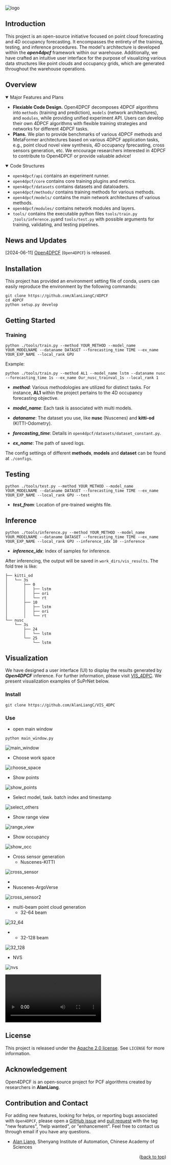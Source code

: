 ![logo](./docs/logo.png)

## Introduction

This project is an open-source initiative focused on point cloud forecasting and 4D occupancy forecasting. It encompasses the entirety of the training, testing, and inference procedures. The model's architecture is developed within the ***open4dpcf*** framework within our warehouse. Additionally, we have crafted an intuitive user interface for the purpose of visualizing various data structures like point clouds and occupancy grids, which are generated throughout the warehouse operations.



## Overview

<details open>
<summary>Major Features and Plans</summary>

- **Flexiable Code Design.**
  Open4DPCF decomposes 4DPCF algorithms into `methods` (training and prediction), `models` (network architectures), and `modules`, while providing unified experiment API. Users can develop their own 4DPCF algorithms with flexible training strategies and networks for different 4DPCF tasks.
- **Plans.**
  We plan to provide benchmarks of various 4DPCF methods and MetaFormer architectures based on various 4DPCF application tasks, e.g., point cloud novel view synthesis, 4D occupancy fprecasting, cross sensors generation, etc. We encourage researchers interested in 4DPCF to contribute to Open4DPCF or provide valuable advice!

</details>

<details open>
<summary>Code Structures</summary>

- `open4dpcf/api` contains an experiment runner.
- `open4dpcf/core` contains core training plugins and metrics.
- `open4dpcf/datasets` contains datasets and dataloaders.
- `open4dpcf/methods/` contains training methods for various methods.
- `open4dpcf/models/` contains the main network architectures of various methods.
- `open4dpcf/modules/` contains network modules and layers.
- `tools/` contains the executable python files `tools/train.py` ,`tools/inference.py`and `tools/test.py` with possible arguments for training, validating, and testing pipelines.

</details>



## News and Updates

[2024-06-11] [Open4DPCF](https://github.com/AlanLiangC/4DPCF) (`Open4DPCF`) is released.



## Installation

This project has provided an environment setting file of conda, users can easily reproduce the environment by the following commands:

```shell
git clone https://github.com/AlanLiangC/4DPCF
cd 4DPCF
python setup.py develop
```



## Getting Started

### Training

```shell
python ./tools/train.py --method YOUR_METHOD --model_name YOUR_MODELNAME --dataname DATASET --forecasting_time TIME --ex_name YOUR_EXP_NAME --local_rank GPU
```

Example:

```shell
python ./tools/train.py --method AL1 --model_name lstm --dataname nusc --forecasting_time 1s --ex_name Our_nusc_trainval_1s --local_rank 1
```

- ***method***: Various methodologies are utilized for distinct tasks. For instance, **AL1** within the project pertains to the 4D occupancy forecasting objective.
- ***model_name***: Each task is associated with multi models.

- ***dataname***: The dataset you use, like **nusc** (Nuscenes) and **kitti-od** (KITTI-Odometry).
- ***forecasting_time***: Details in `open4dpcf/datasets/dataset_constant.py`.
- ***ex_name***: The path of saved logs.

The config settings of different **methods**, **models** and **dataset** can be found at `./configs`.



## Testing 

```shell
python ./tools/test.py --method YOUR_METHOD --model_name YOUR_MODELNAME --dataname DATASET --forecasting_time TIME --ex_name YOUR_EXP_NAME --local_rank GPU --test
```

- ***test_from***: Location of pre-trained weights file.



## Inference 

```shell
python ./tools/inference.py --method YOUR_METHOD --model_name YOUR_MODELNAME --dataname DATASET --forecasting_time TIME --ex_name YOUR_EXP_NAME --local_rank GPU --inference_idx 10 --inference
```

- ***inference_idx***: Index of samples for inference.

After inferencing, the output will be saved in `work_dirs/vis_results`. The fold tree is like:

```
├── kitti_od
│   └── 3s
│       ├── 0
│       │   ├── lstm
│       │   ├── ori
│       │   └── rt
│       ├── 10
│       │   ├── lstm
│       │   ├── ori
│       │   └── rt
└── nusc
    └── 3s
        ├── 24
        │   └── lstm
        └── 25
            └── lstm

```



## Visualization

We have designed a user interface (UI) to display the results generated by ***Open4DPCF*** inference. For further information, please visit [VIS_4DPC](https://github.com/AlanLiangC/VIS_4DPC). We present visualization examples of SuPrNet below.

### Install

```shell
git clone https://github.com/AlanLiangC/VIS_4DPC
```

### Use

- open main window

`python main_window.py`

![main_window](./docs/vis/main_window.png)

- Choose work space

![choose_space](./docs/vis/choose_space.png)

- Show points

![show_points](./docs/vis/show_points.png)

- Select model, task. batch index and timestamp

![select_others](./docs/vis/select_others.png)

- Show range view

![range_view](./docs/vis/range_view.png)

- Show occupancy

![show_occ](./docs/vis/show_occ.png)

- Cross sensor generation
  - Nuscenes-KITTI

![cross_sensor](./docs/vis/cross_sensor.png)

  - 
- Nuscenes-ArgoVerse


![cross_sensor2](./docs/vis/cross_sensor2.png)

- multi-beam point cloud generation
  - 32-64 beam

![32_64](./docs/vis/32_64.png)

- 
  - 32-128 beam

![32_128](./docs/vis/32_128.png)



- NVS

![nvs](./docs/vis/nvs.png)

<video src="./docs/vis/NVS.mp4"></video>



## License

This project is released under the [Apache 2.0 license](LICENSE). See `LICENSE` for more information.

## Acknowledgement

Open4DPCF is an open-source project for PCF algorithms created by researchers in **AlanLiang**. 

## Contribution and Contact

For adding new features, looking for helps, or reporting bugs associated with `Open4DPCF`, please open a [GitHub issue](https://github.com/chengtan9907/OpenSTL/issues) and [pull request](https://github.com/chengtan9907/OpenSTL/pulls) with the tag "new features", "help wanted", or "enhancement". Feel free to contact us through email if you have any questions.

- [Alan Liang](AlanLiangC@github.io), Shenyang Institute of Automation, Chinese Academy of Sciences

<p align="right">(<a href="#top">back to top</a>)</p>
